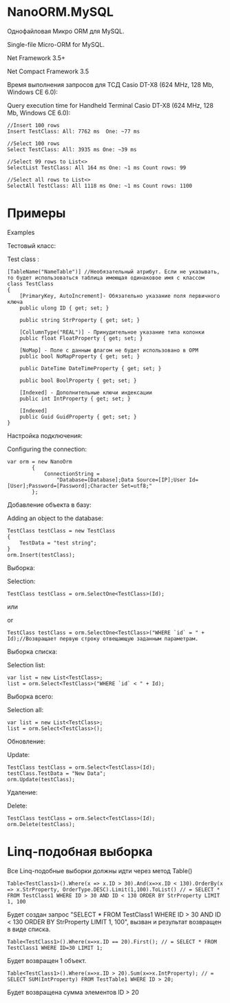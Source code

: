 # NanoORM.MySQL

Однофайловая Микро ORM для MySQL.

Single-file Micro-ORM for MySQL. 

Net Framework 3.5+

Net Compact Framework 3.5

Время выполнения запросов для ТСД Casio DT-X8 (624 MHz, 128 Mb, Windows CE 6.0):

Query execution time for Handheld Terminal Casio DT-X8 (624 MHz, 128 Mb, Windows CE 6.0): 


    //Insert 100 rows
    Insert TestClass: All: 7762 ms  One: ~77 ms

    //Select 100 rows
    Select TestClass: All: 3935 ms One: ~39 ms
    
    //Select 99 rows to List<>
    SelectList TestClass: All 164 ms One: ~1 ms Count rows: 99
    
    //Select all rows to List<>
    SelectAll TestClass: All 1118 ms One: ~1 ms Count rows: 1100

# Примеры

Examples  
 
Тестовый класс:

Test class : 

    [TableName("NameTable")] //Необязательный атрибут. Если не указывать, то будет использоваться таблица имеющая одинаковое имя с классом
    class TestClass
    {
        [PrimaryKey, AutoIncrement]- Обязательно указание поля первичного ключа
        public ulong ID { get; set; }

        public string StrProperty { get; set; }

        [CollumnType("REAL")] - Принудительное указание типа колонки
        public float FloatProperty { get; set; }

        [NoMap] - Поле с данным флагом не будет использовано в ОРМ
        public bool NoMapProperty { get; set; }

        public DateTime DateTimeProperty { get; set; }

        public bool BoolProperty { get; set; }

        [Indexed] - Дополнительные ключи индексации
        public int IntProperty { get; set; }

        [Indexed]
        public Guid GuidProperty { get; set; }
    }

Настройка подключения:

Configuring the connection:  

    var orm = new NanoOrm
            {
                ConnectionString =
                    "Database=[Database];Data Source=[IP];User Id=[User];Password=[Password];Character Set=utf8;"
            };

Добавление объекта в базу:

Adding an object to the database: 

    TestClass testClass = new TestClass
    {
        TestData = "test string";
    }
    orm.Insert(testClass);
    
Выборка:

Selection: 

    TestClass testClass = orm.SelectOne<TestClass>(Id);

или

or

    TestClass testClass = orm.SelectOne<TestClass>("WHERE `id` = " + Id);//Возвращает первую строку отвещающую заданным параметрам.

Выборка списка:

Selection list: 

    var list = new List<TestClass>;
    list = orm.Select<TestClass>("WHERE `id` < " + Id);

Выборка всего:

Selection all: 

    var list = new List<TestClass>;
    list = orm.Select<TestClass>();

Обновление:

Update:

    TestClass testClass = orm.Select<TestClass>(Id);
    testClass.TestData = "New Data";
    orm.Update(testClass);

Удаление:

Delete:

    TestClass testClass = orm.Select<TestClass>(Id);
    orm.Delete(testClass);


# Linq-подобная выборка
Все Linq-подобные выборки должны идти через метод Table<T>()
    
    Table<TestClass1>().Where(x => x.ID > 30).And(x=>x.ID < 130).OrderBy(x => x.StrProperty, OrderType.DESC).Limit(1,100).ToList() // = SELECT * FROM TestClass1 WHERE ID > 30 AND ID < 130 ORDER BY StrProperty LIMIT 1, 100
Будет создан запрос "SELECT * FROM TestClass1 WHERE ID > 30 AND ID < 130 ORDER BY StrProperty LIMIT 1, 100", вызван и результат возвращен в виде списка.

    Table<TestClass1>().Where(x=>x.ID == 20).First(); // = SELECT * FROM TestClass1 WHERE ID=30 LIMIT 1;

Будет возвращен 1 объект.

    Table<TestClass1>().Where(x=>x.ID > 20).Sum(x=>x.IntProperty); // = SELECT SUM(IntProperty) FROM TestTable1 WHERE ID > 20;

Будет возвращена сумма элементов ID > 20

